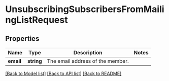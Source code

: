 # UnsubscribingSubscribersFromMailingListRequest

## Properties
Name | Type | Description | Notes
------------ | ------------- | ------------- | -------------
**email** | **string** | The email address of the member. | 

[[Back to Model list]](../README.md#documentation-for-models) [[Back to API list]](../README.md#documentation-for-api-endpoints) [[Back to README]](../README.md)


